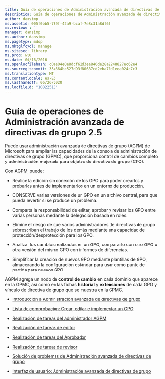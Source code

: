```yaml
---
title: Guía de operaciones de Administración avanzada de directivas de grupo 2.5
description: Guía de operaciones de Administración avanzada de directivas de grupo 2.5
author: dansimp
ms.assetid: 005f0bb5-789f-42a9-bcaf-7e8c31a8df66
ms.reviewer: ''
manager: dansimp
ms.author: dansimp
ms.pagetype: mdop
ms.mktglfcycl: manage
ms.sitesec: library
ms.prod: w10
ms.date: 06/16/2016
ms.openlocfilehash: c0ae04e0e8dcf62d3ea840de28a9248827ec62e4
ms.sourcegitcommit: 354664bc527d93f80687cd2eba70d1eea024c7c3
ms.translationtype: MT
ms.contentlocale: es-ES
ms.lasthandoff: 06/26/2020
ms.locfileid: "10822511"
---
```

# Guía de operaciones de Administración avanzada de directivas de grupo 2.5


Puede usar administración avanzada de directivas de grupo (AGPM) de Microsoft para ampliar las capacidades de la consola de administración de directivas de grupo (GPMC), que proporciona control de cambios completo y administración mejorada para objetos de directiva de grupo (GPO).

Con AGPM, puede:

-   Realice la edición sin conexión de los GPO para poder crearlos y probarlos antes de implementarlos en un entorno de producción.

-   CONSERVE varias versiones de un GPO en un archivo central, para que pueda revertir si se produce un problema.

-   Comparta la responsabilidad de editar, aprobar y revisar los GPO entre varias personas mediante la delegación basada en roles.

-   Elimine el riesgo de que varios administradores de directivas de grupo sobrescriban el trabajo de los demás mediante una capacidad de protección/desprotección para los GPO.

-   Analizar los cambios realizados en un GPO, compararlo con otro GPO u otra versión del mismo GPO con informes de diferencias.

-   Simplificar la creación de nuevos GPO mediante plantillas de GPO, almacenando la configuración estándar para usar como punto de partida para nuevos GPO.

AGPM agrega un nodo de **control de cambio** en cada dominio que aparece en la GPMC, así como en las fichas **historial** y **extensiones** de cada GPO y vínculo de directiva de grupo que se muestra en la GPMC.

-   [Introducción a Administración avanzada de directivas de grupo](overview-of-advanced-group-policy-management.md)

-   [Lista de comprobación: Crear, editar e implementar un GPO](checklist-create-edit-and-deploy-a-gpo.md)

-   [Realización de tareas del administrador AGPM](performing-agpm-administrator-tasks.md)

-   [Realización de tareas de editor](performing-editor-tasks.md)

-   [Realización de tareas del Aprobador](performing-approver-tasks.md)

-   [Realización de tareas de revisor](performing-reviewer-tasks.md)

-   [Solución de problemas de Administración avanzada de directivas de grupo](troubleshooting-advanced-group-policy-management.md)

-   [Interfaz de usuario: Administración avanzada de directivas de grupo](user-interface-advanced-group-policy-management.md)

 

 





